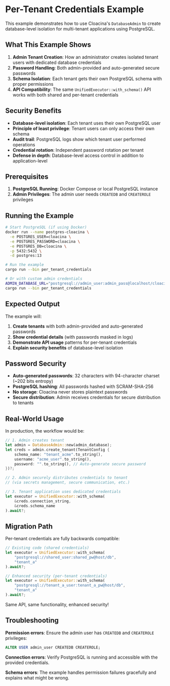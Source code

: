 # Per-Tenant Credentials Example

This example demonstrates how to use Cloacina's `DatabaseAdmin` to create database-level isolation for multi-tenant applications using PostgreSQL.

## What This Example Shows

1. **Admin Tenant Creation**: How an administrator creates isolated tenant users with dedicated database credentials
2. **Password Handling**: Both admin-provided and auto-generated secure passwords
3. **Schema Isolation**: Each tenant gets their own PostgreSQL schema with proper permissions
4. **API Compatibility**: The same `UnifiedExecutor::with_schema()` API works with both shared and per-tenant credentials

## Security Benefits

- **Database-level isolation**: Each tenant uses their own PostgreSQL user
- **Principle of least privilege**: Tenant users can only access their own schema
- **Audit trail**: PostgreSQL logs show which tenant user performed operations
- **Credential rotation**: Independent password rotation per tenant
- **Defense in depth**: Database-level access control in addition to application-level

## Prerequisites

1. **PostgreSQL Running**: Docker Compose or local PostgreSQL instance
2. **Admin Privileges**: The admin user needs `CREATEDB` and `CREATEROLE` privileges

## Running the Example

```bash
# Start PostgreSQL (if using Docker)
docker run --name postgres-cloacina \
  -e POSTGRES_USER=cloacina \
  -e POSTGRES_PASSWORD=cloacina \
  -e POSTGRES_DB=cloacina \
  -p 5432:5432 \
  -d postgres:13

# Run the example
cargo run --bin per_tenant_credentials

# Or with custom admin credentials
ADMIN_DATABASE_URL="postgresql://admin_user:admin_pass@localhost/cloacina" \
cargo run --bin per_tenant_credentials
```

## Expected Output

The example will:

1. **Create tenants** with both admin-provided and auto-generated passwords
2. **Show credential details** (with passwords masked in logs)
3. **Demonstrate API usage** patterns for per-tenant credentials
4. **Explain security benefits** of database-level isolation

## Password Security

- **Auto-generated passwords**: 32 characters with 94-character charset (~202 bits entropy)
- **PostgreSQL hashing**: All passwords hashed with SCRAM-SHA-256
- **No storage**: Cloacina never stores plaintext passwords
- **Secure distribution**: Admin receives credentials for secure distribution to tenants

## Real-World Usage

In production, the workflow would be:

```rust
// 1. Admin creates tenant
let admin = DatabaseAdmin::new(admin_database);
let creds = admin.create_tenant(TenantConfig {
    schema_name: "tenant_acme".to_string(),
    username: "acme_user".to_string(),
    password: "".to_string(), // Auto-generate secure password
})?;

// 2. Admin securely distributes credentials to tenant
// (via secrets management, secure communication, etc.)

// 3. Tenant application uses dedicated credentials
let executor = UnifiedExecutor::with_schema(
    &creds.connection_string,
    &creds.schema_name
).await?;
```

## Migration Path

Per-tenant credentials are fully backwards compatible:

```rust
// Existing code (shared credentials)
let executor = UnifiedExecutor::with_schema(
    "postgresql://shared_user:shared_pw@host/db",
    "tenant_a"
).await?;

// Enhanced security (per-tenant credentials)
let executor = UnifiedExecutor::with_schema(
    "postgresql://tenant_a_user:tenant_a_pw@host/db",
    "tenant_a"
).await?;
```

Same API, same functionality, enhanced security!

## Troubleshooting

**Permission errors**: Ensure the admin user has `CREATEDB` and `CREATEROLE` privileges:
```sql
ALTER USER admin_user CREATEDB CREATEROLE;
```

**Connection errors**: Verify PostgreSQL is running and accessible with the provided credentials.

**Schema errors**: The example handles permission failures gracefully and explains what might be wrong.
